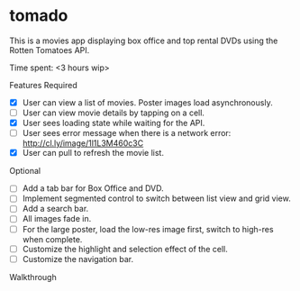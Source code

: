 # tomado

This is a movies app displaying box office and top rental DVDs using the Rotten Tomatoes API.

Time spent: <3 hours wip>

Features
Required

  * [x] User can view a list of movies. Poster images load asynchronously.
  * [ ] User can view movie details by tapping on a cell.
  * [x] User sees loading state while waiting for the API.
  * [ ] User sees error message when there is a network error: http://cl.ly/image/1l1L3M460c3C
  * [x] User can pull to refresh the movie list.

Optional

  * [ ] Add a tab bar for Box Office and DVD.
  * [ ] Implement segmented control to switch between list view and grid view.
  * [ ] Add a search bar.
  * [ ] All images fade in.
  * [ ] For the large poster, load the low-res image first, switch to high-res when complete.
  * [ ] Customize the highlight and selection effect of the cell.
  * [ ] Customize the navigation bar.

Walkthrough

